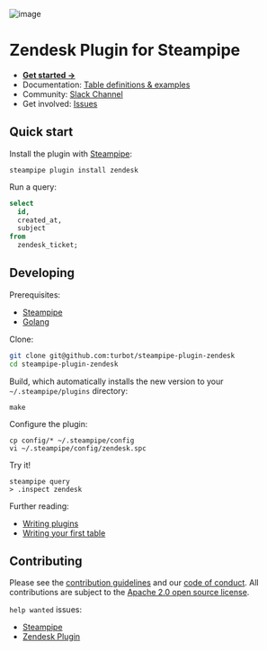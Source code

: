 ![image](https://hub.steampipe.io/images/plugins/turbot/zendesk-social-graphic.png)

# Zendesk Plugin for Steampipe

* **[Get started →](https://hub.steampipe.io/plugins/turbot/zendesk)**
* Documentation: [Table definitions & examples](https://hub.steampipe.io/plugins/turbot/zendesk/tables)
* Community: [Slack Channel](https://join.slack.com/t/steampipe/shared_invite/zt-oij778tv-lYyRTWOTMQYBVAbtPSWs3g)
* Get involved: [Issues](https://github.com/turbot/steampipe-plugin-zendesk/issues)

## Quick start

Install the plugin with [Steampipe](https://steampipe.io):
```shell
steampipe plugin install zendesk
```

Run a query:
```sql
select
  id,
  created_at,
  subject
from
  zendesk_ticket;
```

## Developing

Prerequisites:
- [Steampipe](https://steampipe.io/downloads)
- [Golang](https://golang.org/doc/install)

Clone:

```sh
git clone git@github.com:turbot/steampipe-plugin-zendesk
cd steampipe-plugin-zendesk
```

Build, which automatically installs the new version to your `~/.steampipe/plugins` directory:
```
make
```

Configure the plugin:
```
cp config/* ~/.steampipe/config
vi ~/.steampipe/config/zendesk.spc
```

Try it!
```
steampipe query
> .inspect zendesk
```

Further reading:
* [Writing plugins](https://steampipe.io/docs/develop/writing-plugins)
* [Writing your first table](https://steampipe.io/docs/develop/writing-your-first-table)

## Contributing

Please see the [contribution guidelines](https://github.com/turbot/steampipe/blob/main/CONTRIBUTING.md) and our [code of conduct](https://github.com/turbot/steampipe/blob/main/CODE_OF_CONDUCT.md). All contributions are subject to the [Apache 2.0 open source license](https://github.com/turbot/steampipe-plugin-zendesk/blob/main/LICENSE).

`help wanted` issues:
- [Steampipe](https://github.com/turbot/steampipe/labels/help%20wanted)
- [Zendesk Plugin](https://github.com/turbot/steampipe-plugin-zendesk/labels/help%20wanted)
